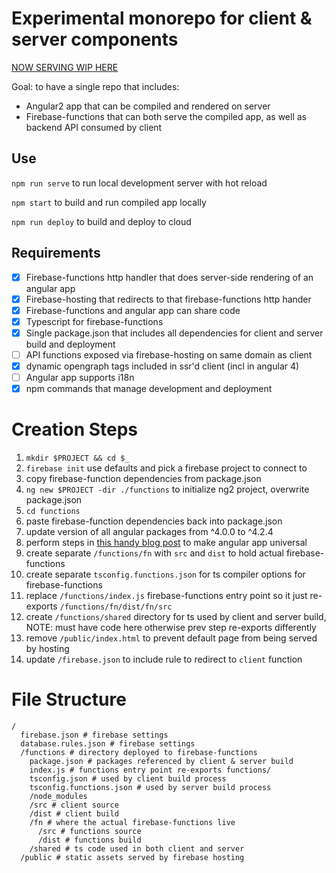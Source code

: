 # Experimental monorepo for client & server components

[NOW SERVING WIP HERE](https://sparks-development-sd.firebaseapp.com/)

Goal: to have a single repo that includes:

* Angular2 app that can be compiled and rendered on server
* Firebase-functions that can both serve the compiled app, as well as backend API consumed by client

## Use

`npm run serve` to run local development server with hot reload

`npm start` to build and run compiled app locally

`npm run deploy` to build and deploy to cloud

## Requirements

- [X] Firebase-functions http handler that does server-side rendering of an angular app
- [X] Firebase-hosting that redirects to that firebase-functions http hander
- [X] Firebase-functions and angular app can share code
- [X] Typescript for firebase-functions
- [X] Single package.json that includes all dependencies for client and server build and deployment
- [ ] API functions exposed via firebase-hosting on same domain as client
- [X] dynamic opengraph tags included in ssr'd client (incl in angular 4)
- [ ] Angular app supports i18n
- [X] npm commands that manage development and deployment

# Creation Steps

1. `mkdir $PROJECT && cd $_`
1. `firebase init` use defaults and pick a firebase project to connect to
1. copy firebase-function dependencies from package.json
1. `ng new $PROJECT -dir ./functions` to initialize ng2 project, overwrite package.json
1. `cd functions`
1. paste firebase-function dependencies back into package.json
1. update version of all angular packages from ^4.0.0 to ^4.2.4
1. perform steps in [this handy blog post](https://medium.com/@evertonrobertoauler/angular-4-universal-app-with-angular-cli-db8b53bba07d) to make angular app universal
1. create separate `/functions/fn` with `src` and `dist` to hold actual firebase-functions
1. create separate `tsconfig.functions.json` for ts compiler options for firebase-functions
1. replace `/functions/index.js` firebase-functions entry point so it just re-exports `/functions/fn/dist/fn/src`
1. create `/functions/shared` directory for ts used by client and server build, NOTE: must have code here otherwise prev step re-exports differently
1. remove `/public/index.html` to prevent default page from being served by hosting
1. update `/firebase.json` to include rule to redirect to `client` function

# File Structure

```
/
  firebase.json # firebase settings
  database.rules.json # firebase settings
  /functions # directory deployed to firebase-functions
    package.json # packages referenced by client & server build
    index.js # functions entry point re-exports functions/
    tsconfig.json # used by client build process
    tsconfig.functions.json # used by server build process
    /node_modules
    /src # client source
    /dist # client build
    /fn # where the actual firebase-functions live
      /src # functions source
      /dist # functions build
    /shared # ts code used in both client and server
  /public # static assets served by firebase hosting

```
